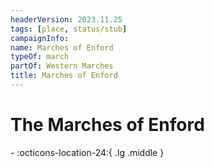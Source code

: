 ```yaml
---
headerVersion: 2023.11.25
tags: [place, status/stub]
campaignInfo:
name: Marches of Enford
typeOf: march
partOf: Western Marches
title: Marches of Enford
---
```

# The Marches of Enford
<div class="grid cards ext-narrow-margin ext-one-column" markdown>
-    :octicons-location-24:{ .lg .middle }   
</div>


